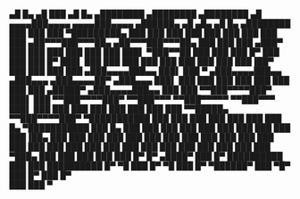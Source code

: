 
   ▄█    █▄     ▄█           ███        ▄█    █▄       ▄████████    ▄████████    ▄████████       ▄█    ▄▄▄▄███▄▄▄▄          ▄▄▄▄███▄▄▄▄    ▄██████▄     ▄█   ▄█▄    ▄█    █▄       ▄████████ 
  ███    ███   ███       ▀█████████▄   ███    ███     ███    ███   ███    ███   ███    ███      ███  ▄██▀▀▀███▀▀▀██▄      ▄██▀▀▀███▀▀▀██▄ ███    ███   ███ ▄███▀   ███    ███     ███    ███ 
  ███    ███   ███▌         ▀███▀▀██   ███    ███     ███    █▀    ███    ███   ███    █▀       ███▌ ███   ███   ███      ███   ███   ███ ███    ███   ███▐██▀     ███    ███     ███    ███ 
 ▄███▄▄▄▄███▄▄ ███▌          ███   ▀  ▄███▄▄▄▄███▄▄  ▄███▄▄▄      ▄███▄▄▄▄██▀  ▄███▄▄▄          ███▌ ███   ███   ███      ███   ███   ███ ███    ███  ▄█████▀     ▄███▄▄▄▄███▄▄   ███    ███ 
▀▀███▀▀▀▀███▀  ███▌          ███     ▀▀███▀▀▀▀███▀  ▀▀███▀▀▀     ▀▀███▀▀▀▀▀   ▀▀███▀▀▀          ███▌ ███   ███   ███      ███   ███   ███ ███    ███ ▀▀█████▄    ▀▀███▀▀▀▀███▀  ▀███████████ 
  ███    ███   ███           ███       ███    ███     ███    █▄  ▀███████████   ███    █▄       ███  ███   ███   ███      ███   ███   ███ ███    ███   ███▐██▄     ███    ███     ███    ███ 
  ███    ███   ███           ███       ███    ███     ███    ███   ███    ███   ███    ███      ███  ███   ███   ███      ███   ███   ███ ███    ███   ███ ▀███▄   ███    ███     ███    ███ 
  ███    █▀    █▀           ▄████▀     ███    █▀      ██████████   ███    ███   ██████████      █▀    ▀█   ███   █▀        ▀█   ███   █▀   ▀██████▀    ███   ▀█▀   ███    █▀      ███    █▀  
                                                                   ███    ███                                                                          ▀                                     


<!---
20520005/20520005 is a ✨ special ✨ repository because its `README.md` (this file) appears on your GitHub profile.
You can click the Preview link to take a look at your changes.
--->
